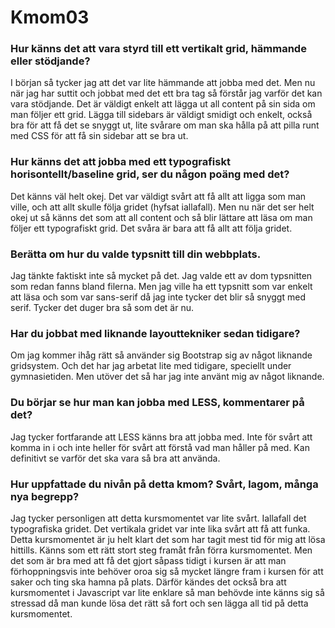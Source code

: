 Kmom03
===============================

<h3>Hur känns det att vara styrd till ett vertikalt grid, hämmande eller stödjande?</h3>

<p>I början så tycker jag att det var lite hämmande att jobba med det. Men nu när jag har suttit och jobbat med det ett bra tag så förstår jag varför det kan vara stödjande. Det är väldigt enkelt att lägga ut all content på sin sida om man följer ett grid. Lägga till sidebars är väldigt smidigt och enkelt, också bra för att få det se snyggt ut, lite svårare om man ska hålla på att pilla runt med CSS för att få sin sidebar att se bra ut. </p>

<h3>Hur känns det att jobba med ett typografiskt horisontellt/baseline grid, ser du någon poäng med det?</h3>

<p>Det känns väl helt okej. Det var väldigt svårt att få allt att ligga som man ville, och att allt skulle följa gridet (hyfsat iallafall). Men nu när det ser helt okej ut så känns det som att all content och så blir lättare att läsa om man följer ett typografiskt grid. Det svåra är bara att få allt att följa gridet.</p>

<h3>Berätta om hur du valde typsnitt till din webbplats.</h3>

<p>Jag tänkte faktiskt inte så mycket på det. Jag valde ett av dom typsnitten som redan fanns bland filerna. Men jag ville ha ett typsnitt som var enkelt att läsa och som var sans-serif då jag inte tycker det blir så snyggt med serif. Tycker det duger bra så som det är nu.</p>

<h3>Har du jobbat med liknande layouttekniker sedan tidigare?</h3>

<p>Om jag kommer ihåg rätt så använder sig Bootstrap sig av något liknande gridsystem. Och det har jag arbetat lite med tidigare, speciellt under gymnasietiden. Men utöver det så har jag inte använt mig av något liknande.</p>

<h3>Du börjar se hur man kan jobba med LESS, kommentarer på det?</h3>

<p>Jag tycker fortfarande att LESS känns bra att jobba med. Inte för svårt att komma in i och inte heller för svårt att förstå vad man håller på med. Kan definitivt se varför det ska vara så bra att använda.</p>

<h3>Hur uppfattade du nivån på detta kmom? Svårt, lagom, många nya begrepp?</h3>

<p>Jag tycker personligen att detta kursmomentet var lite svårt. Iallafall det typografiska gridet. Det vertikala gridet var inte lika svårt att få att funka. Detta kursmomentet är ju helt klart det som har tagit mest tid för mig att lösa hittills. Känns som ett rätt stort steg framåt från förra kursmomentet. Men det som är bra med att få det gjort såpass tidigt i kursen är att man förhoppningsvis inte behöver oroa sig så mycket längre fram i kursen för att saker och ting ska hamna på plats. Därför kändes det också bra att kursmomentet i Javascript var lite enklare så man behövde inte känns sig så stressad då man kunde lösa det rätt så fort och sen lägga all tid på detta kursmomentet.</p>
